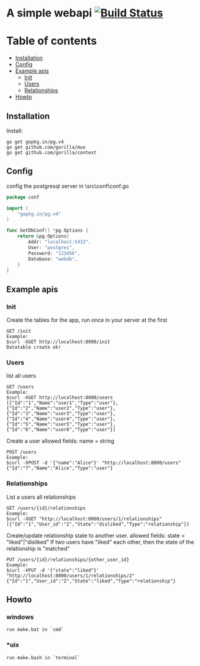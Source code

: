 # A simple webapi [![Build Status](https://github.com/apple-touch-icon-57x57.png)](https://github.com/chenshuijin/pgtest)

# Table of contents

* [Installation](#installation)
* [Config](#config)
* [Example apis](#Example-apis)
  * [Init](#Init)
  * [Users](#Users)
  * [Relationships](#Relationships)
* [Howto](#howto)

## Installation

Install:

    go get gopkg.in/pg.v4
    go get github.com/gorilla/mux
    go get github.com/gorilla/context

## Config
config the postgresql server in \src\conf\conf.go
```go
package conf

import (
	"gopkg.in/pg.v4"
)

func GetDbConf() *pg.Options {
	return &pg.Options{
		Addr: "localhost:5432",
		User: "postgres",
		Password: "123456",
		Database: "webdb",
	}
}
```

## Example apis

### Init
Create the tables for the app, run once in your server at the first
```
GET /init
Example:
$curl -XGET http://localhost:8000/init
Datatable create ok!
```
### Users
list all users
```
GET /users
Example:
$curl -XGET http://localhost:8000/users
[{"Id":"1","Name":"user1","Type":"user"},{"Id":"2","Name":"user2","Type":"user"},{"Id":"3","Name":"user3","Type":"user"},{"Id":"4","Name":"user4","Type":"user"},{"Id":"5","Name":"user5","Type":"user"},{"Id":"6","Name":"user6","Type":"user"}]
```
Create a user
allowed fields:
name = string
```
POST /users
Example:
$curl -XPOST -d '{"name":"Alice"}' "http://localhost:8000/users"
{"Id":"7","Name":"Alice","Type":"user"}
```
### Relationships
List a users all relationships
```
GET /users/{id}/relationships
Example:
$curl -XGET "http://localhost:8000/users/1/relationships"
[{"Id":"1","User_id":"2","State":"disliked","Type":"relationship"}]
```
Create/update relationship state to another user.
allowed fields:
state = "liked"|"disliked"
If two users have "liked" each other, then the state of the relationship is "matched"
```
PUT /users/{id}/relationships/{other_user_id}
Example:
$curl -XPUT -d '{"state":"liked"}' "http://localhost:8000/users/1/relationships/2"
{"Id":"1","User_id":"2","State":"liked","Type":"relationship"}
```
## Howto

### windows 
	run make.bat in `cmd`
### *uix
	run make.bash in `terminal`